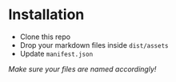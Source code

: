 # Installation

* Clone this repo
* Drop your markdown files inside `dist/assets`
* Update `manifest.json`

*Make sure your files are named accordingly!*